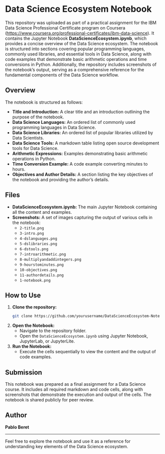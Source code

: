 # Data Science Ecosystem Notebook

This repository was uploaded as part of a practical assignment for the IBM Data Science Professional Certificate program on Coursera (https://www.coursera.org/professional-certificates/ibm-data-science). It contains the Jupyter Notebook **DataScienceEcosystem.ipynb**, which provides a concise overview of the Data Science ecosystem. The notebook is structured into sections covering popular programming languages, commonly used libraries, and essential tools in Data Science, along with code examples that demonstrate basic arithmetic operations and time conversions in Python. Additionally, the repository includes screenshots of the notebook’s output, serving as a comprehensive reference for the fundamental components of the Data Science workflow.

## Overview

The notebook is structured as follows:
- **Title and Introduction:** A clear title and an introduction outlining the purpose of the notebook.
- **Data Science Languages:** An ordered list of commonly used programming languages in Data Science.
- **Data Science Libraries:** An ordered list of popular libraries utilized by Data Scientists.
- **Data Science Tools:** A markdown table listing open source development tools for Data Science.
- **Arithmetic Expressions:** Examples demonstrating basic arithmetic operations in Python.
- **Time Conversion Example:** A code example converting minutes to hours.
- **Objectives and Author Details:** A section listing the key objectives of the notebook and providing the author’s details.

## Files

- **DataScienceEcosystem.ipynb:** The main Jupyter Notebook containing all the content and examples.
- **Screenshots:** A set of images capturing the output of various cells in the notebook:
  - `2-title.png`
  - `3-intro.png`
  - `4-dslanguages.png`
  - `5-dslibraries.png`
  - `6-dstools.png`
  - `7-introarithmetic.png`
  - `8-multiplyandaddintegers.png`
  - `9-hourstominutes.png`
  - `10-objectives.png`
  - `11-authordetails.png`
  - `1-notebook.png`

## How to Use

1. **Clone the repository:**
   ```bash
   git clone https://github.com/yourusername/DataScienceEcosystem-Notebook.git
   ```
2. **Open the Notebook:**
   - Navigate to the repository folder.
   - Open the `DataScienceEcosystem.ipynb` using Jupyter Notebook, JupyterLab, or JupyterLite.
3. **Run the Notebook:**
   - Execute the cells sequentially to view the content and the output of code examples.

## Submission

This notebook was prepared as a final assignment for a Data Science course. It includes all required markdown and code cells, along with screenshots that demonstrate the execution and output of the cells. The notebook is shared publicly for peer review.

## Author

**Pablo Beret**

---

Feel free to explore the notebook and use it as a reference for understanding key elements of the Data Science ecosystem.
```
